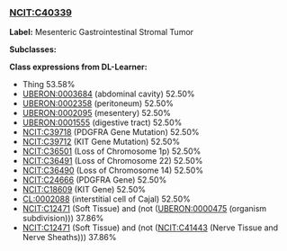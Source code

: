 
### [NCIT:C40339](http://purl.obolibrary.org/obo/NCIT_C40339)
**Label:** Mesenteric Gastrointestinal Stromal Tumor

**Subclasses:** 

**Class expressions from DL-Learner:**

- Thing 53.58%
- [UBERON:0003684](http://purl.obolibrary.org/obo/UBERON_0003684) (abdominal cavity) 52.50%
- [UBERON:0002358](http://purl.obolibrary.org/obo/UBERON_0002358) (peritoneum) 52.50%
- [UBERON:0002095](http://purl.obolibrary.org/obo/UBERON_0002095) (mesentery) 52.50%
- [UBERON:0001555](http://purl.obolibrary.org/obo/UBERON_0001555) (digestive tract) 52.50%
- [NCIT:C39718](http://purl.obolibrary.org/obo/NCIT_C39718) (PDGFRA Gene Mutation) 52.50%
- [NCIT:C39712](http://purl.obolibrary.org/obo/NCIT_C39712) (KIT Gene Mutation) 52.50%
- [NCIT:C36501](http://purl.obolibrary.org/obo/NCIT_C36501) (Loss of Chromosome 1p) 52.50%
- [NCIT:C36491](http://purl.obolibrary.org/obo/NCIT_C36491) (Loss of Chromosome 22) 52.50%
- [NCIT:C36490](http://purl.obolibrary.org/obo/NCIT_C36490) (Loss of Chromosome 14) 52.50%
- [NCIT:C24666](http://purl.obolibrary.org/obo/NCIT_C24666) (PDGFRA Gene) 52.50%
- [NCIT:C18609](http://purl.obolibrary.org/obo/NCIT_C18609) (KIT Gene) 52.50%
- [CL:0002088](http://purl.obolibrary.org/obo/CL_0002088) (interstitial cell of Cajal) 52.50%
- [NCIT:C12471](http://purl.obolibrary.org/obo/NCIT_C12471) (Soft Tissue) and (not ([UBERON:0000475](http://purl.obolibrary.org/obo/UBERON_0000475) (organism subdivision))) 37.86%
- [NCIT:C12471](http://purl.obolibrary.org/obo/NCIT_C12471) (Soft Tissue) and (not ([NCIT:C41443](http://purl.obolibrary.org/obo/NCIT_C41443) (Nerve Tissue and Nerve Sheaths))) 37.86%


